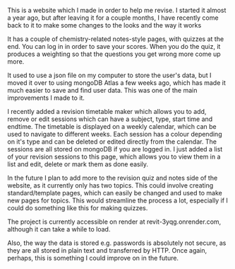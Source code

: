 This is a website which I made in order to help me revise. I started it almost a year ago, but after leaving it for a couple months, I have recently come back to it to make some changes to the looks and the way it works 

It has a couple of chemistry-related notes-style pages, with quizzes at the end. You can log in in order to save your scores. When you do the quiz, it produces a weighting so that the questions you get wrong more come up more.

It used to use a json file on my computer to store the user's data, but I moved it over to using mongoDB Atlas a few weeks ago, which has made it much easier to save and find user data. This was one of the main improvements I made to it.

I recently added a revision timetable maker which allows you to add, remove or edit sessions which can have a subject, type, start time and endtime. The timetable is displayed on a weekly calendar, which can be used to navigate to different weeks. Each session has a colour depending on it's type and can be deleted or edited directly from the calendar. The sessions are all stored on mongoDB if you are logged in.
I just added a list of your revision sessions to this page, which allows you to view them in a list and edit, delete or mark them as done easily.

In the future I plan to add more to the revision quiz and notes side of the website, as it currently only has two topics. This could involve creating standard/template pages, which can easily be changed and used to make new pages for topics. This would streamline the process a lot, especially if I could do something like this for making quizzes.

The project is currently accessible on render at revit-3yqg.onrender.com, although it can take a while to load.

Also, the way the data is stored e.g. passwords is absolutely not secure, as they are all stored in plain text and transferred by HTTP. Once again, perhaps, this is something I could improve on in the future.
